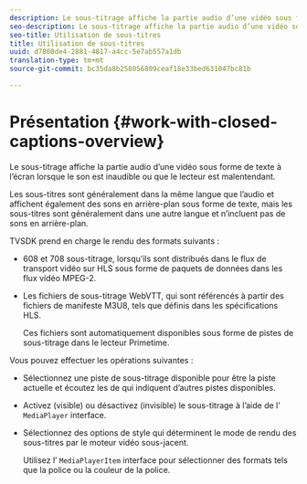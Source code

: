 ```yaml
---
description: Le sous-titrage affiche la partie audio d’une vidéo sous forme de texte à l’écran lorsque le son est inaudible ou que le lecteur est malentendant.
seo-description: Le sous-titrage affiche la partie audio d’une vidéo sous forme de texte à l’écran lorsque le son est inaudible ou que le lecteur est malentendant.
seo-title: Utilisation de sous-titres
title: Utilisation de sous-titres
uuid: d7860de4-2881-4817-a4cc-5e7ab557a1db
translation-type: tm+mt
source-git-commit: bc35da8b258056809ceaf18e33bed631047bc81b

---
```



# Présentation {#work-with-closed-captions-overview}

Le sous-titrage affiche la partie audio d’une vidéo sous forme de texte à l’écran lorsque le son est inaudible ou que le lecteur est malentendant.

Les sous-titres sont généralement dans la même langue que l’audio et affichent également des sons en arrière-plan sous forme de texte, mais les sous-titres sont généralement dans une autre langue et n’incluent pas de sons en arrière-plan.

TVSDK prend en charge le rendu des formats suivants :

* 608 et 708 sous-titrage, lorsqu’ils sont distribués dans le flux de transport vidéo sur HLS sous forme de paquets de données dans les flux vidéo MPEG-2.
* Les fichiers de sous-titrage WebVTT, qui sont référencés à partir des fichiers de manifeste M3U8, tels que définis dans les spécifications HLS.

   Ces fichiers sont automatiquement disponibles sous forme de pistes de sous-titrage dans le lecteur Primetime.

Vous pouvez effectuer les opérations suivantes :

* Sélectionnez une piste de sous-titrage disponible pour être la piste actuelle et écoutez les  de qui indiquent d’autres pistes disponibles.
* Activez (visible) ou désactivez (invisible) le sous-titrage à l’aide de l’ `MediaPlayer` interface.
* Sélectionnez des options de style qui déterminent le mode de rendu des sous-titres par le moteur vidéo sous-jacent.

   Utilisez l’ `MediaPlayerItem` interface pour sélectionner des formats tels que la police ou la couleur de la police.